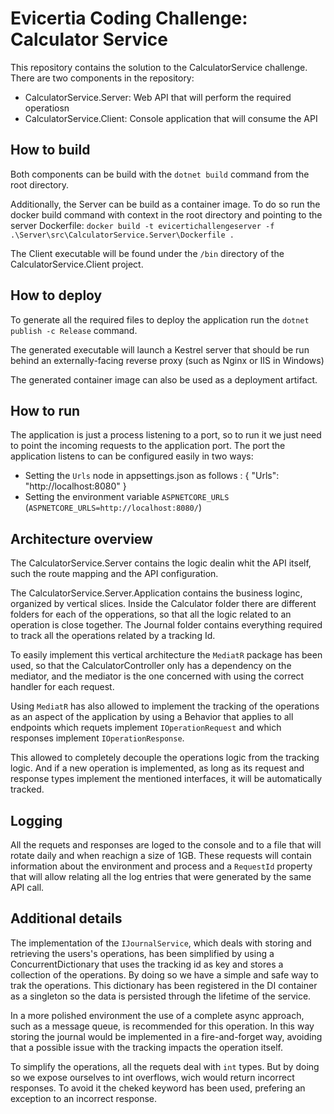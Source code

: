 # Evicertia Coding Challenge: Calculator Service

This repository contains the solution to the CalculatorService challenge.
There are two components in the repository:
 - CalculatorService.Server: Web API that will perform the required operatiosn
 - CalculatorService.Client: Console application that will consume the API

## How to build
Both components can be build with the `dotnet build` command from the root directory.

Additionally, the Server can be build as a container image. To do so run the docker build command with context in the root directory and pointing to the server Dockerfile: `docker build -t evicertichallengeserver -f .\Server\src\CalculatorService.Server\Dockerfile .`

The Client executable will be found under the `/bin` directory of the CalculatorService.Client project.


## How to deploy
To generate all the required files to deploy the application run the `dotnet publish -c Release` command.

The generated executable will launch a Kestrel server that should be run behind an externally-facing reverse proxy (such as Nginx or IIS in Windows)

The generated container image can also be used as a deployment artifact.

## How to run
The application  is just a process listening to a port, so to run it we just need to point the incoming requests to the application port.
The port the application listens to can be configured easily in two ways:
-  Setting the `Urls` node in appsettings.json as follows :
	{
		"Urls": "http://localhost:8080"
	}
- Setting the environment variable `ASPNETCORE_URLS` (`ASPNETCORE_URLS=http://localhost:8080/`)

## Architecture overview
The CalculatorService.Server contains the logic dealin whit the API itself, such the route mapping and the API configuration.

The CalculatorService.Server.Application contains the business loginc, organized by vertical slices. Inside the Calculator folder there are different folders for each of the opperations, so that all the logic related to an operation is close together. The Journal folder contains everything required to track all the operations related by a tracking Id.

To easily implement this vertical architecture the `MediatR` package has been used, so that the CalculatorController only has a dependency on the mediator, and the mediator is the one concerned with using the correct handler for each request.

Using `MediatR` has also allowed to implement the tracking of the operations as an aspect of the application by using a Behavior that applies to all endpoints which requets implement `IOperationRequest` and which responses implement `IOperationResponse`.

This allowed to completely decouple the operations logic from the tracking logic. And if a new operation is implemented, as long as its request and response types implement the mentioned interfaces, it will be automatically tracked.

## Logging

All the requets and responses are loged to the console and to a file that will rotate daily and when reachign a size of 1GB. These requests will contain information about the environment and process and a `RequestId` property that will allow relating all the log entries that were generated by the same API call.

## Additional details
The implementation of the `IJournalService`, which deals with storing and retrieving the users's operations, has been simplified by using a ConcurrentDictionary that uses the tracking id as key and stores a collection of the operations. By doing so we have a simple and safe way to trak the operations. This dictionary has been registered in the DI container as a singleton so the data is persisted through the lifetime of the service.

In a more polished environment the use of a complete async approach, such as a message queue, is recommended for this operation. In this way storing the journal would be implemented in a fire-and-forget way, avoiding that a possible issue with the tracking impacts the operation itself.

To simplify the operations, all the requets deal with `int` types. But by doing so we expose ourselves to int overflows, wich would return incorrect responses. To avoid it the cheked keyword has been used, prefering an exception to an incorrect response.

